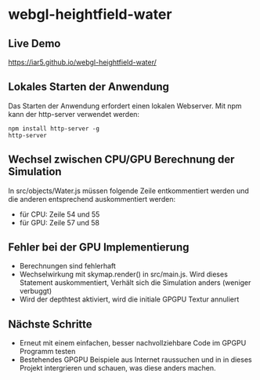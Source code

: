 # webgl-heightfield-water

## Live Demo
https://iar5.github.io/webgl-heightfield-water/

## Lokales Starten der Anwendung

Das Starten der Anwendung erfordert einen lokalen Webserver. Mit npm kann der http-server verwendet werden:

```
npm install http-server -g
http-server
```

## Wechsel zwischen CPU/GPU Berechnung der Simulation

In src/objects/Water.js müssen folgende Zeile entkommentiert werden und die anderen entsprechend auskommentiert werden:

- für CPU: Zeile 54 und 55
- für GPU: Zeile 57 und 58

## Fehler bei der GPU Implementierung

- Berechnungen sind fehlerhaft
- Wechselwirkung mit skymap.render() in src/main.js. Wird dieses Statement auskommentiert, Verhält sich die Simulation anders (weniger verbuggt)
- Wird der depthtest aktiviert, wird die initiale GPGPU Textur annuliert

## Nächste Schritte

- Erneut mit einem einfachen, besser nachvollziehbare Code im GPGPU Programm testen
- Bestehendes GPGPU Beispiele aus Internet raussuchen und in in dieses Projekt intergrieren und schauen, was diese anders machen.
